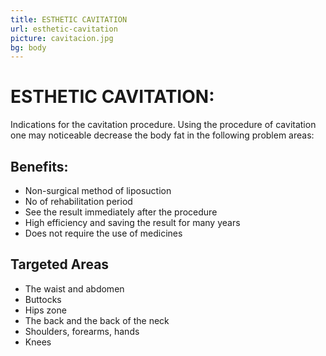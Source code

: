 ```yaml
---
title: ESTHETIC CAVITATION
url: esthetic-cavitation
picture: cavitacion.jpg
bg: body
---
```


# ESTHETIC CAVITATION:
Indications for the cavitation procedure. Using the procedure of cavitation one may noticeable decrease the body fat in the following problem areas:

## Benefits:
- Non-surgical method of liposuction 
- No of rehabilitation period
- See the result immediately after the procedure
- High efficiency and saving the result for many years
- Does not require the use of medicines

## Targeted Areas
- The waist and abdomen
- Buttocks
- Hips zone
- The back and the back of the neck
- Shoulders, forearms, hands
- Knees
